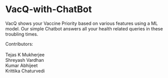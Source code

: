 # VacQ-with-ChatBot
VacQ shows your Vaccine Priority based on various features using a ML model. Our simple Chatbot answers all your health related queries in these troubling times.

Contributors: <br><br>
Tejas K Mukherjee<br>
Shreyash Vardhan<br>
Kumar Abhijeet<br>
Krittika Chaturvedi<br>
